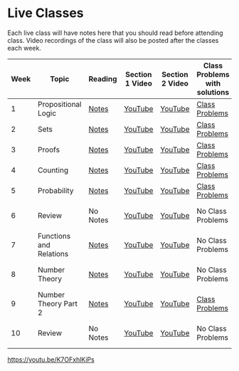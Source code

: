 # Live Classes

Each live class will have notes here that you should read before attending class.
Video recordings of the class will also be posted after the classes each week.

| Week | Topic                   | Reading                 | Section 1 Video      | Section 2 Video     |Class Problems with solutions      |Problem Set Solutions |
|------|-------------------------|-------------------------|----------------------|---------------------|-----------------------------------|----------------------|
| 1    | Propositional Logic     | [Notes][w1-notes]       | [YouTube][w1-video1] |[YouTube][w1-video2] |[Class Problems][w1-classproblems] |[Solutions][w1-psSols]|
| 2    | Sets                    | [Notes][w2-notes]       | [YouTube][w2-video1] |[YouTube][w2-video2] |[Class Problems][w2-classproblems] |[Solutions][w2-psSols]|
| 3    | Proofs                  | [Notes][w3-notes]       | [YouTube][w3-video1] |[YouTube][w3-video2] |[Class Problems][w3-classproblems] |[Solutions][w3-psSols]|
| 4    | Counting                | [Notes][w4-notes]       | [YouTube][w4-video1] |[YouTube][w4-video2] |[Class Problems][w4-classproblems] |[Solutions][w4-psSols]|
| 5    | Probability             | [Notes][w5-notes]       | [YouTube][w5-video1] |[YouTube][w5-video2] |[Class Problems][w5-classproblems] |[Solutions][w5-psSols]|
| 6    | Review                  | No Notes                | [YouTube][w6-video1] |[YouTube][w6-video2] |No Class Problems                  |No Problem Set        |
| 7    | Functions and Relations | [Notes][w7-notes]       | [YouTube][w7-video1] |[YouTube][w7-video2] |No Class Problems                  |[Solutions][w7-psSols]|
| 8    | Number Theory           | [Notes][w8-notes]       | [YouTube][w8-video1] |[YouTube][w8-video2] |No Class Problems                  |No Problem Set        |
| 9    | Number Theory Part 2    | [Notes][w9-notes]       | [YouTube][w9-video1] |[YouTube][w9-video2] |[Class Problems][w9-classproblems] |[Solutions][w9-psSols]|
| 10   | Review                  | No Notes                | [YouTube][w10-video1]|[YouTube][w10-video2]|No Class Problems                  |No Problem Set        |



[w1-notes]: https://www.wolframcloud.com/obj/scamach2/Published/Propositional%20Logic.nb
[w1-video1]: https://youtu.be/tK4Q-Dekuqk
[w1-video2]: https://youtu.be/Lhhxfi8yAUw
[w1-classproblems]: https://www.wolframcloud.com/obj/scamach2/Published/Propositional%20Logic%20class%20problems.nb
[w1-psSols]: https://www.wolframcloud.com/obj/scamach2/Published/Problem%20Set%201%20Solutions.nb

[w2-notes]: https://www.wolframcloud.com/obj/scamach2/Published/Introduction%20to%20Sets.nb
[w2-video1]: https://youtu.be/yakr-wBGQ8g
[w2-video2]: https://youtu.be/Z2M1HthW-Zg
[w2-classproblems]: https://www.wolframcloud.com/obj/scamach2/Published/Sets%20Class%20Problems%20Solutions.nb
[w2-psSols]: https://www.wolframcloud.com/obj/scamach2/Published/Problem%20Set%202%20Solutions.nb

[w3-notes]: https://www.wolframcloud.com/obj/scamach2/Published/Introduction%20to%20Proofs.nb
[w3-video1]: https://youtu.be/l66D36rKfBA
[w3-video2]: https://youtu.be/pHSM6GsrC30
[w3-classproblems]:https://www.wolframcloud.com/obj/scamach2/Published/Proofs%20Class%20Problems%20Solutions.nb
[w3-psSols]: https://www.wolframcloud.com/obj/scamach2/Published/Problem%20Set%203%20Solutions.nb

[w4-notes]: https://www.wolframcloud.com/obj/scamach2/Published/Introduction%20to%20Counting.nb
[w4-video1]: https://youtu.be/uaN7UYmnHb4
[w4-video2]: https://youtu.be/pK-MrD1tb2c
[w4-classproblems]: https://www.wolframcloud.com/obj/scamach2/Published/Counting%20Class%20Problems%20Solutions.nb
[w4-psSols]: https://www.wolframcloud.com/obj/scamach2/Published/Problem%20Set%204%20Solutions.nb

[w5-notes]: https://www.wolframcloud.com/obj/scamach2/Published/Introduction%20to%20Probability.nb
[w5-video1]: https://youtu.be/aUOzKpI_9nU
[w5-video2]: https://youtu.be/QRYCfrXjALU
[w5-classproblems]: https://www.wolframcloud.com/obj/scamach2/Published/Probability%20Class%20Problems%20Solutions.nb
[w5-psSols]: https://www.wolframcloud.com/obj/scamach2/Published/Problem%20Set%205%20Solutions.nb

[w6-notes]:https://mathematical-thinking.vercel.app/%5Bw3-video2%5D
[w6-video1]: https://youtu.be/pVM1R2n2nTo
[w6-video2]: https://youtu.be/ANtyunSekeo
[w6-classproblems]: https://mathematical-thinking.vercel.app/%5Bw3-video2%5D
[w6-psSols]: https://www.youtube.com/watch?v=dQw4w9WgXcQ

[w7-notes]:https://www.wolframcloud.com/obj/scamach2/Published/Introduction%20to%20Relations%20and%20Functions.nb
[w7-video1]: https://youtu.be/kvr7P0afiQU
[w7-video2]: https://youtu.be/1bTFwZzJJV4
[w7-classproblems]: https://mathematical-thinking.vercel.app/%5Bw3-video2%5D
[w7-psSols]: https://www.wolframcloud.com/obj/scamach2/Published/Problem%20Set%20Week%207%20Solutions.nb

[w8-notes]:https://www.wolframcloud.com/obj/scamach2/Published/Introduction%20to%20Number%20Theory.nb
[w8-video1]: https://youtu.be/Hv8WzRwTZdo
[w8-video2]: https://youtu.be/k1G3Wh2nBS0
[w8-classproblems]: https://mathematical-thinking.vercel.app/%5Bw3-video2%5D
[w8-psSols]: https://www.youtube.com/watch?v=dQw4w9WgXcQ

[w9-notes]:https://www.wolframcloud.com/obj/scamach2/Published/Introduction%20to%20Number%20Theory%20Part%202.nb
[w9-video1]: https://youtu.be/KKV6fMwGUjs
[w9-video2]: https://youtu.be/fkH33l44o_c
[w9-classproblems]: https://www.wolframcloud.com/obj/scamach2/Published/Number%20Theory%20Class%20Problems.nb
[w9-psSols]: https://www.wolframcloud.com/obj/scamach2/Published/Problem%20Set%207%20Solutions.nb

[w10-notes]:https://www.wolframcloud.com/obj/scamach2/Published/Introduction%20to%20Number%20Theory%20Part%202.nb
[w10-video1]: https://youtu.be/K7OFxhlKiPs
[w10-video2]: https://mathematical-thinking.vercel.app/%5Bw3-video2%5D
[w10-classproblems]: https://mathematical-thinking.vercel.app/%5Bw3-video2%5D
[w10-psSols]: https://mathematical-thinking.vercel.app/%5Bw3-video2%5D
https://youtu.be/K7OFxhlKiPs